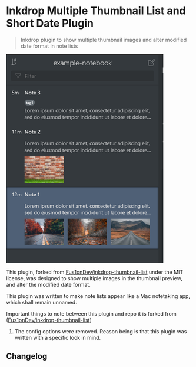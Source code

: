 # Inkdrop Multiple Thumbnail List and Short Date Plugin

> Inkdrop plugin to show multiple thumbnail images and alter modified date format in note lists


![](./images/screenshot.PNG)

This plugin, forked from [Fus1onDev/inkdrop-thumbnail-list](https://github.com/Fus1onDev/inkdrop-thumbnail-list) under the MIT license, was designed to show multiple images in the thumbnail preview, and alter the modified date format.

This plugin was written to make note lists appear like a Mac notetaking app, which shall remain unnamed.

Important things to note between this plugin and repo it is forked from ([Fus1onDev/inkdrop-thumbnail-list](https://github.com/Fus1onDev/inkdrop-thumbnail-list))

1. The config options were removed.  Reason being is that this plugin was written with a specific look in mind.

## Changelog